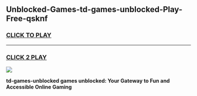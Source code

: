 
## Unblocked-Games-td-games-unblocked-Play-Free-qsknf
<h3>
<a href="https://premium76.site?title=td-games-unblocked&ref=18A1">CLICK TO PLAY</a></h3>
<hr>

<h3>
<a href="https://premium76.site?title=td-games-unblocked&ref=18A1">CLICK 2 PLAY</a>
  
</h3>

<a href="https://premium76.site?title=td-games-unblocked&ref=18A1"><img src="https://clearcache.store/games.png"></a>


**td-games-unblocked games unblocked: Your Gateway to Fun and Accessible Online Gaming**
